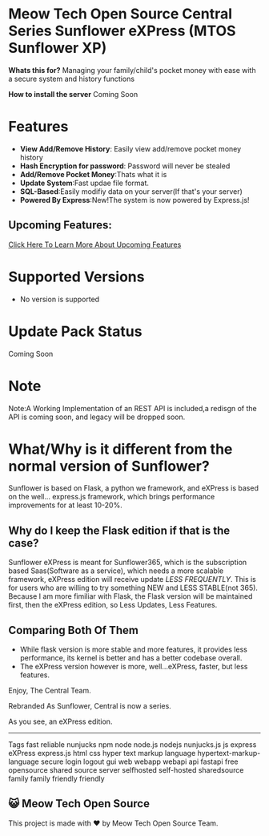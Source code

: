 # Meow Tech Open Source Central Series Sunflower eXPress (MTOS Sunflower XP)

**Whats this for?** Managing your family/child's pocket money with ease with a secure system and history functions

**How to install the server** Coming Soon

# Features
* **View Add/Remove History**: Easily view add/remove pocket money history
* **Hash Encryption for password**: Password will never be stealed
* **Add/Remove Pocket Money**:Thats what it is
* **Update System**:Fast updae file format.
* **SQL-Based**:Easily modifiy data on your server(If that's your server)
* **Powered By Express**:New!The system is now powered by Express.js!

## Upcoming Features:
[Click Here To Learn More About Upcoming Features](upcoming.md)

# Supported Versions
* No version is supported

# Update Pack Status
Coming Soon

# Note
Note:A Working Implementation of an REST API is included,a redisgn of the API is coming soon, and legacy will be dropped soon.

# What/Why is it different from the normal version of Sunflower?
Sunflower is based on Flask, a python we framework, and eXPress is based on the well... express.js framework, which brings performance improvements for at least 10-20%.

## Why do I keep the Flask edition if that is the case?
Sunflower eXPress is meant for Sunflower365, which is the subscription based Saas(Software as a service), which needs a more scalable framework, eXPress edition will receive update *LESS FREQUENTLY*. This is for users who are willing to try something NEW and LESS STABLE(not 365). Because I am more fimiliar with Flask, the Flask version will be maintained first, then the eXPress edition, so Less Updates, Less Features.

## Comparing Both Of Them
- While flask version is more stable and more features, it provides less performance, its kernel is better and has a better codebase overall.
- The eXPress version however is more, well...eXPress, faster, but less features.


Enjoy,
The Central Team.

Rebranded As Sunflower, Central is now a series.

As you see, an eXPress edition.

-----------------------------------------------------
Tags
fast reliable nunjucks npm node node.js nodejs nunjucks.js js express eXPress express.js html css hyper text markup language hypertext-markup-language secure login logout gui web webapp webapi api fastapi free opensource shared source server selfhosted self-hosted sharedsource family family friendly friendly





## 😺 Meow Tech Open Source
This project is made with ❤ by Meow Tech Open Source Team.

